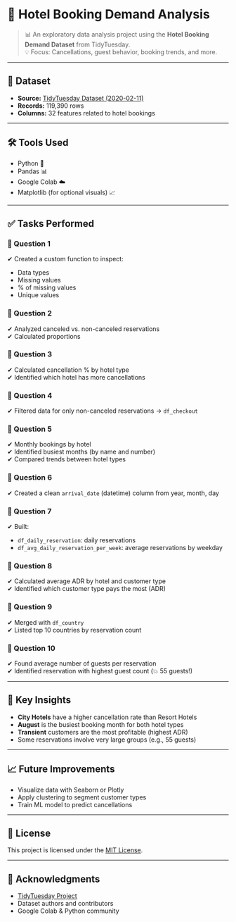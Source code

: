 # 🏨 Hotel Booking Demand Analysis

> 📊 An exploratory data analysis project using the **Hotel Booking Demand Dataset** from TidyTuesday.  
> 💡 Focus: Cancellations, guest behavior, booking trends, and more.

---

## 📂 Dataset

- **Source:** [TidyTuesday Dataset (2020-02-11)](https://raw.githubusercontent.com/rfordatascience/tidytuesday/master/data/2020/2020-02-11/hotels.csv)
- **Records:** 119,390 rows
- **Columns:** 32 features related to hotel bookings

---

## 🛠️ Tools Used

- Python 🐍
- Pandas 📊
- Google Colab ☁️
- Matplotlib (for optional visuals) 📈

---

## ✅ Tasks Performed

### 📌 Question 1
✔ Created a custom function to inspect:
- Data types  
- Missing values  
- % of missing values  
- Unique values  

### 📌 Question 2
✔ Analyzed canceled vs. non-canceled reservations  
✔ Calculated proportions

### 📌 Question 3
✔ Calculated cancellation % by hotel type  
✔ Identified which hotel has more cancellations

### 📌 Question 4
✔ Filtered data for only non-canceled reservations → `df_checkout`

### 📌 Question 5
✔ Monthly bookings by hotel  
✔ Identified busiest months (by name and number)  
✔ Compared trends between hotel types

### 📌 Question 6
✔ Created a clean `arrival_date` (datetime) column from year, month, day

### 📌 Question 7
✔ Built:
- `df_daily_reservation`: daily reservations  
- `df_avg_daily_reservation_per_week`: average reservations by weekday

### 📌 Question 8
✔ Calculated average ADR by hotel and customer type  
✔ Identified which customer type pays the most (ADR)

### 📌 Question 9
✔ Merged with `df_country`  
✔ Listed top 10 countries by reservation count

### 📌 Question 10
✔ Found average number of guests per reservation  
✔ Identified reservation with highest guest count (💥 55 guests!)

---

## 🧠 Key Insights

- **City Hotels** have a higher cancellation rate than Resort Hotels
- **August** is the busiest booking month for both hotel types
- **Transient** customers are the most profitable (highest ADR)
- Some reservations involve very large groups (e.g., 55 guests)

---

## 📈 Future Improvements

- Visualize data with Seaborn or Plotly
- Apply clustering to segment customer types
- Train ML model to predict cancellations

---

## 📄 License

This project is licensed under the [MIT License](./LICENSE).

---

## 🙌 Acknowledgments

- [TidyTuesday Project](https://github.com/rfordatascience/tidytuesday)
- Dataset authors and contributors
- Google Colab & Python community



